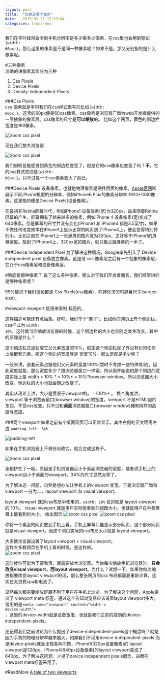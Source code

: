 ```yaml
---
layout: post
title:  "究竟是哪个像素"
date:   2015-02-21 17:23:04
categories: front-end
---
```


我们在平时经常会听到手机分辨率是多少乘多少像素，在css里也会用到譬如<code>{width: 60px;}</code>。那么这里的像素是不是同一种像素呢？如果不是，那又分别指的是什么像素呢。

#三种像素  
准确的讲像素其实分为三种 

1. Css Pixels
2. Device Pixels
3. Density-Independent-Pixels

###Css Pixels  
css 像素就是平时我们在css样式里写的比如<code>{width: 60px;}</code>。这里的60px便是60css像素。css像素是浏览器厂商为web开发者提供的一层抽象的像素层。css像素的尺寸是**可以缩放**的。
比如这个网页，黄色的侧边栏宽度是190像素。

![zoom css pixel](/img/2015/02/21-01.png )
<!-- {% img /blog/img/2015/02/21-01.png 100 100 %} -->

现在我们放大浏览器

![zoom css pixel](/img/2015/02/21-02.png)

我们很明显能感觉到黄色的侧边栏变宽了，但是它的css像素也变宽了吗？**不**，它的css样式依旧是<code>{width: 60px;}</code>。只不过每一个css像素变大了而已。

###Device Pixels
设备像素，也就是物理像素是硬件层面的像素。[Apple官网]所展示不同iPhone机型的分辨率，例如iPhone6 Plus的像素分辨率 1920*1080像素，这里指的便是Device Pixels(设备像素)。

在最初非Retina屏幕时代，例如iPhone1 设备像素(宽)为320px，后来随着Retina屏幕的产生，屏幕拥有了越来越多的像素，例如iPhone 4 设备像素(宽)变成了640像素。但是屏幕的尺寸并没有变化(iPhone1 和 iPhone4 都是3.5英寸)，如果不做任何改变原本在iPhone1上显示正常的网页到了iPhone4上，便会变得特别特别小。比如之前在iPhone1上一张满屏的图片宽为320px，正好等于iPhone1的屏幕宽度。放到了iPhone4上，320px宽的图片，就只能占据屏幕的一半了。

###Device Independent Pixel 
为了解决这种情况，Google率先引入了 Device independent pixel 设备独立像素。这是继 css 像素层之后有一个抽象的像素层，它介于css像素层和设备像素层。

#到底是那种像素？
说了这么多种像素，那么对于我们开发者而言，我们经常讲的是哪种像素呢？

99%情况下我们谈论都是 Css Pixels(css像素)，除非你求的时屏幕尺寸(screen size)。

#viewport
viewport 是用来限制<code><html></code> 标签的。

这样描述可能还有点抽象。好吧，我们举个“栗子”。比如你的网页上有个侧边栏，css样式为 <code>width: 10%</code>。这时候当你缩放浏览器的时候，这个侧边栏的大小也会随之发生改变。其中的原理是什么？

这个侧边栏总是获取它父元素宽度的10%，假定这个侧边栏除了<code><body></code>外没有别的任何上层嵌套元素。那这个侧边的宽度就是 <code><body></code> 宽度10%。那么<code><body></code>宽度是多少呢？

一般来讲，嵌套元素占据他们父元素的宽度100%(暂时不考虑一些特殊情况)，因此<code><body></code>宽度就是<code><html></code>。那么<code><html></code>宽度多少？跟浏览器窗口一样宽。所以刚开始说的那个侧边的宽度实际上是
width = 10% * <code><body></code> = 10%*<code><html></code> = 10%*browser-window。所以浏览器大小改变，侧边栏的大小也就会随之改变了。

其实从理论上讲，<code><html></code>大小是受限于viewport的。<code><html></code> =100%* <code><html></code>。
换个角度讲，viewport 等于浏览器窗口(browser window)的宽度。viewport 不是HTML里的东西，不受css改变。只不过和**桌面**浏览器窗口(browser window)拥有同样的高度与宽度。

###两个viewport
如果之前有个桌面网页可以正常显示，其中右侧的正文距离左边 <code>padding-left: 34%</code>

![padding-left](/img/2015/02/21-03.png)

如果在手机浏览器上不做任何改变，就会变成这样子。

![zoom css pixel](/img/2015/02/21-04.png)

全都挤在了一起，原因是手机浏览器远小于桌面浏览器的宽度，或者说手机上的viewport远小于桌面的viewport，34%的尺寸显然太窄了。

为了解决这一问题，自然是想办法让手机上的viewport 变宽。于是浏览器厂商将viewport 一分为二，layout viewport 和 visual viewport。

<!-- #####layout viewport -->
layout viewport 就是css布局中使用的，<code>width: 10%</code> 说的就是 layout viewport的 10%。
visual viewport 就是用户实际能看到的视图大小，也就是用户在手机屏幕上能看到的大小。
给出图示
![zoom css pixel](/img/2015/02/21-05.png)
![zoom css pixel](/img/2015/02/21-06.png)

你将一个桌面的网页放到手机上看，手机上屏幕只能显示部分网页，这个部分网页就是visual viewport，而这个网页实际的css布局大小就是 layout viewport。


大多数浏览器设置了layout viewport = visual viewport。  
这样大多数网页在手机上看的时候，是这样的。  
![zoom css pixel](/img/2015/02/21-07.png)

这时候你可能为了要看清，就需要放大浏览器。当你每次缩放手机浏览器时，**只会改变visual viewport，而layout viewport**。为什么？试想一下，如果你每次缩放都要改变layout viewport的话，那么整张网页的css 布局都需要重新计算，这实在太浪费cpu和电池了。

显然每次都需要缩放屏幕不利于用户在手机上浏览。为了解决这个问题，Apple提出了 viewport meta 标签，通过这个告知浏览器应该设置layout viewport多大。常用的是<code><meta name=“viewport” content=“width = device-width”> </code>，这里的device-width就是设备宽度，也就是我们之前的提到的device-independent-pixels。

还记得我们之前讨论为什么提出了device-independent-pixels这个概念吗？就是因为手机的物理分辨率越来越大，如果我们不采用device-independent-pixels 而是device-pixels就会出现各种问题，iPhone1(320px设备像素)的 layout viewport是320px，iPhone4(640px设备像素)的layout viewport变成了640px。为了解决这问题，才提了device independent pixels概念，进而在 viewport meta标签采用了。

#ReadMore
[A tale of two viewports](http://www.quirksmode.org/mobile/viewports2.html)


[Apple官网]: http://www.apple.com/cn/iphone/compare/